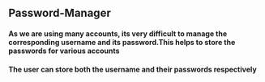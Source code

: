 ## Password-Manager
#### As we are using many accounts, its very difficult to manage the corresponding username and its password.This helps to store the passwords for various accounts
#### The user can store both the username and their passwords respectively
